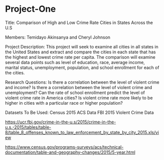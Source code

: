 # Project-One

Title: Comparison of High and Low Crime Rate Cities in States Across the U.S

Members: Temidayo Akinsanya and Cheryl Johnson

Project Description: This project will seek to examine all cities in all states in the United States and extract and compare the cities in each state that has the highest and lowest crime rate per capita. The comparison will examine several data points such as level of education, race, average income, marital status, unemployment, population, and school enrollment for each of the cities.

Research Questions:
Is there a correlation between the level of violent crime and income?
Is there a correlation between the level of violent crime and unemployment?
Can the rate of school enrollment predict the level of violent crime rate in America cities?
Is violent crime rate more likely to be higher in cities with a particular race or higher population?


Datasets To Be Used:
Census 2015 ACS Data
FBI 2015 Violent Crime Data

https://ucr.fbi.gov/crime-in-the-u.s/2015/crime-in-the-u.s.-2015/tables/table-8/table_8_offenses_known_to_law_enforcement_by_state_by_city_2015.xls/view

https://www.census.gov/programs-surveys/acs/technical-documentation/table-and-geography-changes/2015/5-year.html
